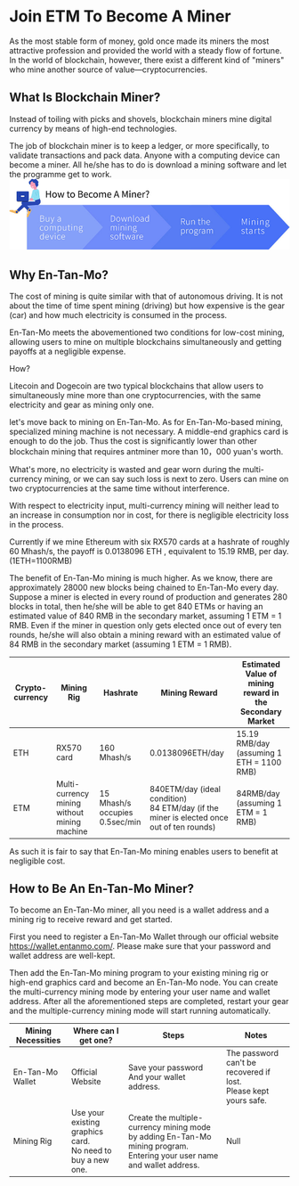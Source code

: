 # Join ETM To Become A Miner

As the most stable form of money, gold once made its miners the most attractive profession and provided the world with a steady flow of fortune. In the world of blockchain, however, there exist a different kind of "miners" who mine another source of value—cryptocurrencies.

## What Is Blockchain Miner?

Instead of toiling with picks and shovels, blockchain miners mine digital currency by means of high-end technologies.

The job of blockchain miner is to keep a ledger, or more specifically, to validate transactions and pack data. Anyone with a computing device can become a miner. All he/she has to do is download a mining software and let the programme get to work.
<img src="/images/intro/miner01_en.jpg" style="width:600px">

## Why En-Tan-Mo?

The cost of mining is quite similar with that of autonomous driving. It is not about the time of time spent mining (driving) but how expensive is the gear (car) and how much electricity is consumed in the process.

En-Tan-Mo meets the abovementioned two conditions for low-cost mining, allowing users to mine on multiple blockchains simultaneously and getting payoffs at a negligible expense.

How?

Litecoin and Dogecoin are two typical blockchains that allow users to simultaneously mine more than one cryptocurrencies, with the same electricity and gear as mining only one.

let's move back to mining on En-Tan-Mo. As for En-Tan-Mo-based mining, specialized mining machine is not necessary. A middle-end graphics card is enough to do the job. Thus the cost is significantly lower than other blockchain mining that requires antminer more than 10，000 yuan's worth.

What's more, no electricity is wasted and gear worn during the multi-currency mining, or we can say such loss is next to zero. Users can mine on two cryptocurrencies at the same time without interference.

With respect to electricity input, multi-currency mining will neither lead to an increase in consumption nor in cost, for there is negligible electricity loss in the process.

Currently if we mine Ethereum with six RX570 cards at a hashrate of roughly 60 Mhash/s, the payoff is 0.0138096 ETH , equivalent to 15.19 RMB, per day. (1ETH=1100RMB)

The benefit of En-Tan-Mo mining is much higher. As we know, there are approximately 28000 new blocks being chained to En-Tan-Mo every day. Suppose a miner is elected in every round of production and generates 280 blocks in total, then he/she will be able to get 840 ETMs or having an estimated value of 840 RMB in the secondary market, assuming 1 ETM = 1 RMB. Even if the miner in question only gets elected once out of every ten rounds, he/she will also obtain a mining reward with an estimated value of 84 RMB in the secondary market (assuming 1 ETM = 1 RMB).

| Crypto-currency |     Mining Rig           | Hashrate    | Mining Reward    | Estimated Value of mining reward in the Secondary Market |
| --------------- | ------------------------------------ | --------------------------------- | ----------------------| -------------------- |
| ETH             | RX570 card                                      | 160 Mhash/s                       | 0.0138096ETH/day        | 15.19 RMB/day (assuming 1 ETH = 1100 RMB)  |
| ETM             | Multi-currency<br>mining without mining machine | 15 Mhash/s<br>occupies 0.5sec/min | 840ETM/day (ideal condition)<br>84 ETM/day (if the miner is elected once out of ten rounds) | 84RMB/day (assuming 1 ETM = 1 RMB)                         |

As such it is fair to say that En-Tan-Mo mining enables users to benefit at negligible cost.

## How to Be An En-Tan-Mo Miner?

To become an En-Tan-Mo miner, all you need is a wallet address and a mining rig to receive reward and get started.

First you need to register a En-Tan-Mo Wallet through our official website https://wallet.entanmo.com/. Please make sure that your password and wallet address are well-kept.

Then add the En-Tan-Mo mining program to your existing mining rig or high-end graphics card and become an En-Tan-Mo node. You can create the multi-currency mining mode by entering your user name and wallet address. After all the aforementioned steps are completed, restart your gear and the multiple-currency mining mode will start running automatically.

| Mining Necessities | Where can I get one?      | Steps                           | Notes                                  |
| --------------------- | ----------------------- | -------------------------------------------------------- |-------------------|
| En-Tan-Mo Wallet   | Official Website  | Save your password<br>And your wallet address.  | The password can't be recovered if lost. <br>Please kept yours safe. |
| Mining Rig         | Use your existing graphics card. <br>No need to buy a new one. | Create the multiple-currency mining mode by adding En-Tan-Mo mining program.<br>Entering your user name and wallet address. | Null                                                                 |

<!-- 更多配置项，请查看
 [`ETM UPoS 共识机制详解`](/skill/upos-cn/)
[`ETM 投票、优选与分红机制详解`](/skill/vote-cn/)。 -->
